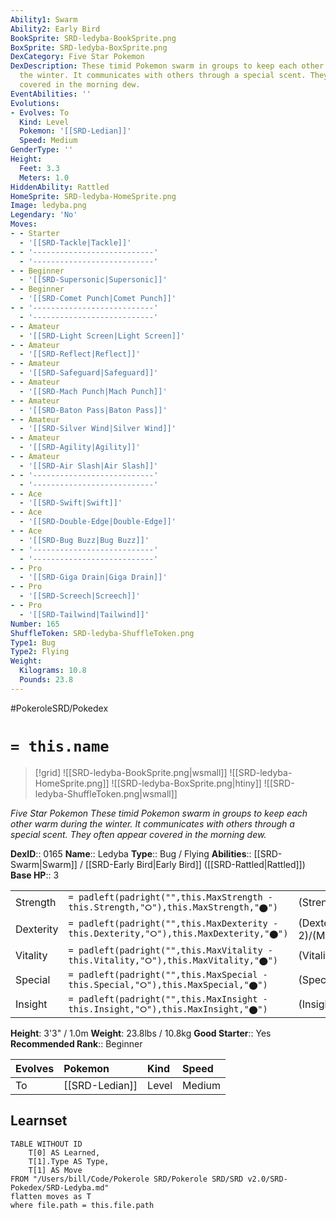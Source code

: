 ```yaml
---
Ability1: Swarm
Ability2: Early Bird
BookSprite: SRD-ledyba-BookSprite.png
BoxSprite: SRD-ledyba-BoxSprite.png
DexCategory: Five Star Pokemon
DexDescription: These timid Pokemon swarm in groups to keep each other warm during
  the winter. It communicates with others through a special scent. They often appear
  covered in the morning dew.
EventAbilities: ''
Evolutions:
- Evolves: To
  Kind: Level
  Pokemon: '[[SRD-Ledian]]'
  Speed: Medium
GenderType: ''
Height:
  Feet: 3.3
  Meters: 1.0
HiddenAbility: Rattled
HomeSprite: SRD-ledyba-HomeSprite.png
Image: ledyba.png
Legendary: 'No'
Moves:
- - Starter
  - '[[SRD-Tackle|Tackle]]'
- - '---------------------------'
  - '---------------------------'
- - Beginner
  - '[[SRD-Supersonic|Supersonic]]'
- - Beginner
  - '[[SRD-Comet Punch|Comet Punch]]'
- - '---------------------------'
  - '---------------------------'
- - Amateur
  - '[[SRD-Light Screen|Light Screen]]'
- - Amateur
  - '[[SRD-Reflect|Reflect]]'
- - Amateur
  - '[[SRD-Safeguard|Safeguard]]'
- - Amateur
  - '[[SRD-Mach Punch|Mach Punch]]'
- - Amateur
  - '[[SRD-Baton Pass|Baton Pass]]'
- - Amateur
  - '[[SRD-Silver Wind|Silver Wind]]'
- - Amateur
  - '[[SRD-Agility|Agility]]'
- - Amateur
  - '[[SRD-Air Slash|Air Slash]]'
- - '---------------------------'
  - '---------------------------'
- - Ace
  - '[[SRD-Swift|Swift]]'
- - Ace
  - '[[SRD-Double-Edge|Double-Edge]]'
- - Ace
  - '[[SRD-Bug Buzz|Bug Buzz]]'
- - '---------------------------'
  - '---------------------------'
- - Pro
  - '[[SRD-Giga Drain|Giga Drain]]'
- - Pro
  - '[[SRD-Screech|Screech]]'
- - Pro
  - '[[SRD-Tailwind|Tailwind]]'
Number: 165
ShuffleToken: SRD-ledyba-ShuffleToken.png
Type1: Bug
Type2: Flying
Weight:
  Kilograms: 10.8
  Pounds: 23.8
---
```


#PokeroleSRD/Pokedex

# `= this.name`

> [!grid]
> ![[SRD-ledyba-BookSprite.png|wsmall]]
> ![[SRD-ledyba-HomeSprite.png]]
> ![[SRD-ledyba-BoxSprite.png|htiny]]
> ![[SRD-ledyba-ShuffleToken.png|wsmall]]


*Five Star Pokemon*
*These timid Pokemon swarm in groups to keep each other warm during the winter. It communicates with others through a special scent. They often appear covered in the morning dew.*

**DexID**:: 0165
**Name**:: Ledyba
**Type**:: Bug / Flying
**Abilities**:: [[SRD-Swarm|Swarm]] / [[SRD-Early Bird|Early Bird]] ([[SRD-Rattled|Rattled]])
**Base HP**:: 3

|           |                                                                                        |                                          |
| --------- | -------------------------------------------------------------------------------------- | ---------------------------------------- |
| Strength  | `= padleft(padright("",this.MaxStrength - this.Strength,"⭘"),this.MaxStrength,"⬤")`    | (Strength::1)/(MaxStrength::3)   |
| Dexterity | `= padleft(padright("",this.MaxDexterity - this.Dexterity,"⭘"),this.MaxDexterity,"⬤")` | (Dexterity:: 2)/(MaxDexterity::4) |
| Vitality  | `= padleft(padright("",this.MaxVitality - this.Vitality,"⭘"),this.MaxVitality,"⬤")`    | (Vitality::1)/(MaxVitality::3)   |
| Special   | `= padleft(padright("",this.MaxSpecial - this.Special,"⭘"),this.MaxSpecial,"⬤")`       | (Special::1)/(MaxSpecial::3)     |
| Insight   | `= padleft(padright("",this.MaxInsight - this.Insight,"⭘"),this.MaxInsight,"⬤")`       | (Insight::2)/(MaxInsight::5)     |

**Height**: 3'3" / 1.0m
**Weight**: 23.8lbs / 10.8kg
**Good Starter**:: Yes
**Recommended Rank**:: Beginner

| Evolves   | Pokemon        | Kind   | Speed   |
|:----------|:---------------|:-------|:--------|
| To        | [[SRD-Ledian]] | Level  | Medium  |

## Learnset

```dataview
TABLE WITHOUT ID
    T[0] AS Learned,
    T[1].Type AS Type,
    T[1] AS Move
FROM "/Users/bill/Code/Pokerole SRD/Pokerole SRD/SRD v2.0/SRD-Pokedex/SRD-Ledyba.md"
flatten moves as T
where file.path = this.file.path
```
